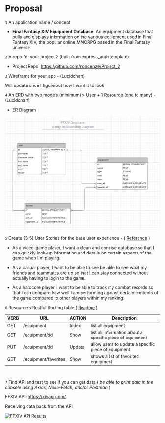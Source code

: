 # Proposal

`1` An application name / concept

* <strong>Final Fantasy XIV Equipment Database</strong>: An equipment database that pulls and displays information on the various equipment used in Final Fantasy XIV, the popular online MMORPG based in the Final Fantasy universe.

`2` A repo for your project 2 (built from express_auth template)

* Project Repo: https://github.com/noncenze/Project_2

`3` Wireframe for your app - (Lucidchart)

Will update once I figure out how I want it to look

`4` An ERD with two models (minimum) > User + 1 Resource (one to many) - (Lucidchart)

* ER Diagram

![FFXIV ERD](./images/ffxiv_erd.png)


`5` Create (3-5) User Stories for the base user experience - ( [Reference](https://revelry.co/resources/development/user-stories-that-dont-suck/) )

* As a video-game player, I want a clean and concise database so that I can quickly look-up information and details on certain aspects of the game when I'm playing.

* As a casual player, I want to be able to see be able to see what my friends and teammates are up so that I can stay connected without actually having to login to the game. 

* As a hardcore player, I want to be able to track my combat records so that I can compare how well I am performing against certain contents of the game compared to other players within my ranking.


`6` Resource's Restful Routing table ( [Readme](https://romebell.gitbook.io/sei-412/node-express/00readme-1/01intro-to-express/00readme#restful-routing) )

VERB | URL | ACTION | Description
--- | --- | --- | ---
GET | /equipment | Index | list all equipment
GET | /equipment/:id | Show | list all information about a specific piece of equipment
PUT | /equipment/:id | Update | allow users to update a specific piece of equipment
GET | /equipment/favorites | Show | shows a list of favorited equipment
<br/>

`7` Find API and test to see if you can get data ( *be able to print data in the console using Axios, Node-Fetch, and/or Postman* )

FFXIV API: https://xivapi.com/

Receiving data back from the API

![FFXIV API Results](./images/ffxiv_request.png)